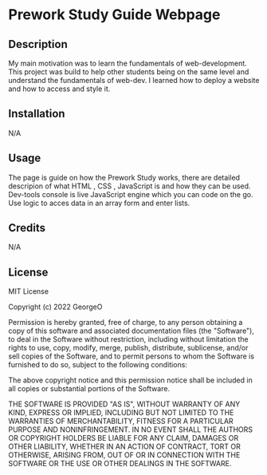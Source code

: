 # Prework Study Guide Webpage

## Description


My main motivation was to learn the fundamentals of web-development. This project was build to help other students being on the same level and understand the fundamentals of web-dev. I learned how to deploy a website and how to access and style it.


## Installation

N/A

## Usage

The page is guide on how the Prework Study works, there are detailed descripion of what HTML , CSS , JavaScript is and how they can be used. Dev-tools console is live JavaScript engine which you can code on the go. Use logic to acces data in an array form and enter lists. 
## Credits

N/A

## License

MIT License

Copyright (c) 2022 GeorgeO

Permission is hereby granted, free of charge, to any person obtaining a copy
of this software and associated documentation files (the "Software"), to deal
in the Software without restriction, including without limitation the rights
to use, copy, modify, merge, publish, distribute, sublicense, and/or sell
copies of the Software, and to permit persons to whom the Software is
furnished to do so, subject to the following conditions:

The above copyright notice and this permission notice shall be included in all
copies or substantial portions of the Software.

THE SOFTWARE IS PROVIDED "AS IS", WITHOUT WARRANTY OF ANY KIND, EXPRESS OR
IMPLIED, INCLUDING BUT NOT LIMITED TO THE WARRANTIES OF MERCHANTABILITY,
FITNESS FOR A PARTICULAR PURPOSE AND NONINFRINGEMENT. IN NO EVENT SHALL THE
AUTHORS OR COPYRIGHT HOLDERS BE LIABLE FOR ANY CLAIM, DAMAGES OR OTHER
LIABILITY, WHETHER IN AN ACTION OF CONTRACT, TORT OR OTHERWISE, ARISING FROM,
OUT OF OR IN CONNECTION WITH THE SOFTWARE OR THE USE OR OTHER DEALINGS IN THE
SOFTWARE.

